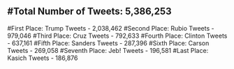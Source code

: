 #Total Number of Tweets: 5,386,253 
---
#First Place: Trump Tweets - 2,038,462
#Second Place: Rubio Tweets - 979,046
#Third Place: Cruz Tweets - 792,633
#Fourth Place: Clinton Tweets - 637,161
#Fifth Place: Sanders Tweets - 287,396
#Sixth Place: Carson Tweets - 269,058
#Seventh Place: Jeb! Tweets - 196,581
#Last Place: Kasich Tweets - 186,876
